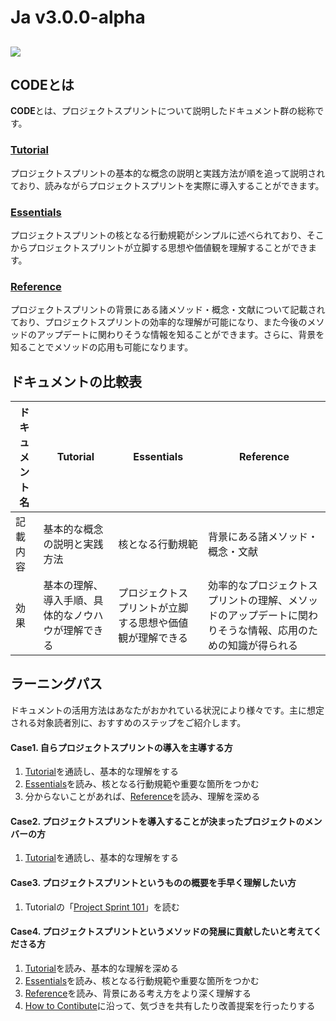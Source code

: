# Ja v3.0.0-alpha

## ![](../images/pjs\_logo.png)

## **CODEとは**

**CODE**とは、プロジェクトスプリントについて説明したドキュメント群の総称です。

### [**Tutorial**](tutorial/README.md)

プロジェクトスプリントの基本的な概念の説明と実践方法が順を追って説明されており、読みながらプロジェクトスプリントを実際に導入することができます。

### [**Essentials**](essentials.md)

プロジェクトスプリントの核となる行動規範がシンプルに述べられており、そこからプロジェクトスプリントが立脚する思想や価値観を理解することができます。

### [**Reference**](../ja-v3.0.0/reference.md)

プロジェクトスプリントの背景にある諸メソッド・概念・文献について記載されており、プロジェクトスプリントの効率的な理解が可能になり、また今後のメソッドのアップデートに関わりそうな情報を知ることができます。さらに、背景を知ることでメソッドの応用も可能になります。

## **ドキュメントの比較表**

| ドキュメント名 | Tutorial                  | Essentials                   | Reference                                             |
| ------- | ------------------------- | ---------------------------- | ----------------------------------------------------- |
| 記載内容    | 基本的な概念の説明と実践方法            | 核となる行動規範                     | 背景にある諸メソッド・概念・文献                                      |
| 効果      | 基本の理解、導入手順、具体的なノウハウが理解できる | プロジェクトスプリントが立脚する思想や価値観が理解できる | 効率的なプロジェクトスプリントの理解、メソッドのアップデートに関わりそうな情報、応用のための知識が得られる |

## **ラーニングパス**

ドキュメントの活用方法はあなたがおかれている状況により様々です。主に想定される対象読者別に、おすすめのステップをご紹介します。

#### **Case1. 自らプロジェクトスプリントの導入を主導する方**

1. [Tutorial](broken-reference)を通読し、基本的な理解をする
2. [Essentials](essentials.md)を読み、核となる行動規範や重要な箇所をつかむ
3. 分からないことがあれば、[Reference](../ja-v3.0.0/reference.md)を読み、理解を深める

#### **Case2. プロジェクトスプリントを導入することが決まったプロジェクトのメンバーの方**

1. [Tutorial](broken-reference)を通読し、基本的な理解をする

#### **Case3. プロジェクトスプリントというものの概要を手早く理解したい方**

1. Tutorialの「[Project Sprint 101](../ja-v3.0.0/tutorial/section1-1.md)」を読む

#### **Case4. プロジェクトスプリントというメソッドの発展に貢献したいと考えてくださる方**

1. [Tutorial](broken-reference)を読み、基本的な理解を深める
2. [Essentials](essentials.md)を読み、核となる行動規範や重要な箇所をつかむ
3. [Reference](../ja-v3.0.0/reference.md)を読み、背景にある考え方をより深く理解する
4. [How to Contibute](../contributing.md)に沿って、気づきを共有したり改善提案を行ったりする
